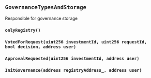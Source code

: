 ## `GovernanceTypesAndStorage`

Responsible for governance storage



### `onlyRegistry()`








### `VotedForRequest(uint256 investmentId, uint256 requestId, bool decision, address user)`





### `ApprovalRequested(uint256 investmentId, address user)`






### `InitGovernance(address registryAddress_, address user)`





